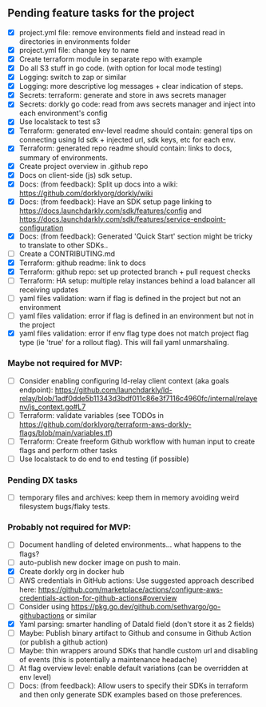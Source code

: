 ## Pending feature tasks for the project
- [x] project.yml file: remove environments field and instead read in directories in environments folder
- [x] project.yml file: change key to name
- [x] Create terraform module in separate repo with example
- [x] Do all S3 stuff in go code. (with option for local mode testing)
- [x] Logging: switch to zap or similar
- [x] Logging: more descriptive log messages + clear indication of steps.
- [x] Secrets: terraform: generate and store in aws secrets manager
- [x] Secrets: dorkly go code: read from aws secrets manager and inject into each environment's config
- [x] Use localstack to test s3
- [x] Terraform: generated env-level readme should contain: general tips on connecting using ld sdk + injected url, sdk keys, etc for each env.
- [x] Terraform: generated repo readme should contain: links to docs, summary of environments.
- [x] Create project overview in .github repo
- [x] Docs on client-side (js) sdk setup.
- [x] Docs: (from feedback): Split up docs into a wiki: https://github.com/dorklyorg/dorkly/wiki
- [x] Docs: (from feedback): Have an SDK setup page linking to https://docs.launchdarkly.com/sdk/features/config and https://docs.launchdarkly.com/sdk/features/service-endpoint-configuration
- [x] Docs: (from feedback): Generated 'Quick Start' section might be tricky to translate to other SDKs..
- [ ] Create a CONTRIBUTING.md
- [x] Terraform: github readme: link to docs
- [x] Terraform: github repo: set up protected branch + pull request checks
- [ ] Terraform: HA setup: multiple relay instances behind a load balancer all receiving updates
- [ ] yaml files validation: warn if flag is defined in the project but not an environment
- [ ] yaml files validation: error if flag is defined in an environment but not in the project
- [x] yaml files validation: error if env flag type does not match project flag type (ie 'true' for a rollout flag). This will fail yaml unmarshaling.

### Maybe not required for MVP:
- [ ] Consider enabling configuring ld-relay client context (aka goals endpoint): https://github.com/launchdarkly/ld-relay/blob/1adf0dde5b11343d3bdf011c86e3f7116c4960fc/internal/relayenv/js_context.go#L7
- [ ] Terraform: validate variables (see TODOs in https://github.com/dorklyorg/terraform-aws-dorkly-flags/blob/main/variables.tf)
- [ ] Terraform: Create freeform Github workflow with human input to create flags and perform other tasks
- [ ] Use localstack to do end to end testing (if possible)

### Pending DX tasks
- [ ] temporary files and archives: keep them in memory avoiding weird filesystem bugs/flaky tests.

### Probably not required for MVP:
- [ ] Document handling of deleted environments... what happens to the flags?
- [ ] auto-publish new docker image on push to main.
- [x] Create dorkly org in docker hub
- [ ] AWS credentials in GitHub actions: Use suggested approach described here: https://github.com/marketplace/actions/configure-aws-credentials-action-for-github-actions#overview
- [ ] Consider using https://pkg.go.dev/github.com/sethvargo/go-githubactions or similar
- [x] Yaml parsing: smarter handling of DataId field (don't store it as 2 fields)
- [ ] Maybe: Publish binary artifact to Github and consume in Github Action (or publish a github action)
- [ ] Maybe: thin wrappers around SDKs that handle custom url and disabling of events (this is potentially a maintenance headache)
- [ ] At flag overview level: enable default variations (can be overridden at env level)
- [ ] Docs: (from feedback): Allow users to specify their SDKs in terraform and then only generate SDK examples based on those preferences.
